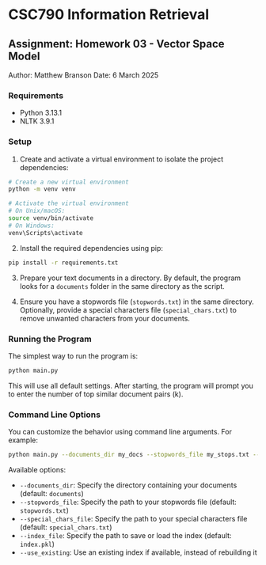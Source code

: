 # CSC790 Information Retrieval
## Assignment: Homework 03 - Vector Space Model

Author: Matthew Branson
Date: 6 March 2025


### Requirements

- Python 3.13.1
- NLTK 3.9.1

### Setup

1. Create and activate a virtual environment to isolate the project dependencies:

```bash
# Create a new virtual environment
python -m venv venv

# Activate the virtual environment
# On Unix/macOS:
source venv/bin/activate
# On Windows:
venv\Scripts\activate
```

2. Install the required dependencies using pip:

```bash
pip install -r requirements.txt
```

3. Prepare your text documents in a directory. By default, the program looks for a `documents` folder in the same directory as the script.

4. Ensure you have a stopwords file (`stopwords.txt`) in the same directory. Optionally, provide a special characters file (`special_chars.txt`) to remove unwanted characters from your documents.

### Running the Program

The simplest way to run the program is:

```bash
python main.py
```

This will use all default settings. After starting, the program will prompt you to enter the number of top similar document pairs (k).

### Command Line Options

You can customize the behavior using command line arguments. For example:

```bash
python main.py --documents_dir my_docs --stopwords_file my_stops.txt --special_chars_file my_special_chars.txt --index_file my_index.pkl --use_existing
```

Available options:
- `--documents_dir`: Specify the directory containing your documents (default: `documents`)
- `--stopwords_file`: Specify the path to your stopwords file (default: `stopwords.txt`)
- `--special_chars_file`: Specify the path to your special characters file (default: `special_chars.txt`)
- `--index_file`: Specify the path to save or load the index (default: `index.pkl`)
- `--use_existing`: Use an existing index if available, instead of rebuilding it